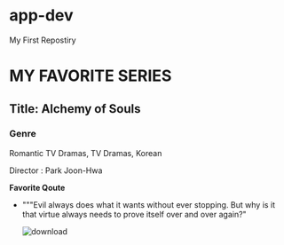 # app-dev
My First Repostiry

# **MY FAVORITE SERIES**
## **Title: Alchemy of Souls**
### **Genre**

Romantic TV Dramas, 
TV Dramas, Korean

Director : Park Joon-Hwa

**Favorite Qoute**
- """Evil always does what it wants without ever stopping. But why is it that virtue always needs to prove itself over and over again?"

  ![download](https://github.com/user-attachments/assets/297386db-c095-4e7a-86ff-2584660e146e)

 
